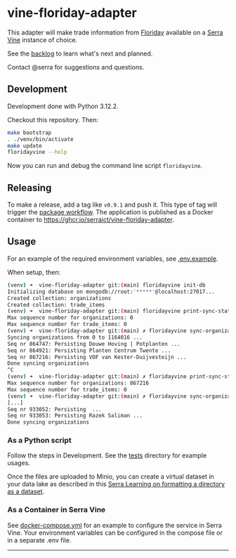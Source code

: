 # vine-floriday-adapter

This adapter will make trade information from [Floriday] available on a [Serra Vine] instance of choice.

See the [backlog] to learn what's next and planned.

Contact @serra for suggestions and questions.

## Development

Development done with Python 3.12.2.

Checkout this repository. Then:

```bash
make bootstrap
. ./venv/bin/activate
make update
floridayvine --help
```

Now you can run and debug the command line script `floridayvine`.

## Releasing

To make a release, add a tag like `v0.9.1` and push it.
This type of tag will trigger the [package workflow](./.github/workflows/package.yml).
The application is published as a Docker container to <https://ghcr.io/serraict/vine-floriday-adapter>.

## Usage

For an example of the required environment variables, see [.env.example](.env.example).

When setup, then:

```bash
(venv) ➜  vine-floriday-adapter git:(main) floridayvine init-db                                                        
Initializing database on mongodb://root:'*****'@localhost:27017...
Created collection: organizations
Created collection: trade_items
(venv) ➜  vine-floriday-adapter git:(main) floridayvine print-sync-status                                          
Max sequence number for organizations: 0
Max sequence number for trade_items: 0
(venv) ➜  vine-floriday-adapter git:(main) ✗ floridayvine sync-organizations  --limit-result 3   
Syncing organizations from 0 to 1164016 ...
Seq nr 864747: Persisting Douwe Hoving | Potplanten ...
Seq nr 864921: Persisting Planten Centrum Twente ...
Seq nr 867216: Persisting VOF van Kester-Duijvesteijn ...
Done syncing organizations
^C
(venv) ➜  vine-floriday-adapter git:(main) ✗ floridayvine print-sync-status                   
Max sequence number for organizations: 867216
Max sequence number for trade_items: 0
(venv) ➜  vine-floriday-adapter git:(main) ✗ floridayvine sync-organizations --start-seq-number 867216 --limit-result 100
[...]
Seq nr 933052: Persisting  ...
Seq nr 933053: Persisting Razek Saliman ...
Done syncing organizations
```

### As a Python script

Follow the steps in Development.
See the [tests](./tests) directory for example usages.

Once the files are uploaded to Minio, you can create a virtual dataset in your data lake
as described in this [Serra Learning on formatting a directory as a dataset].

### As a Container in Serra Vine

See [docker-compose.yml](./docker-compose.yml) for an example to configure the service in Serra Vine.
Your environment variables can be configured in the compose file or in a separate .env file.

---

 [Floriday]: https://www.floriday.io/en/home
 [Serra Vine]: https://vine.serraict.com
 [backlog]: ./work/backlog.md
 [Serra Learning on formatting a directory as a dataset]: https://serra.fibery.io/Public/Learning/Een-virtuele-dataset-maken-van-een-directory-met-json-bestanden-247?sharing-key=b3769410-f4ab-4926-800e-87e345f535b2
